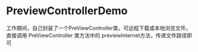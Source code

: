 # PreviewControllerDemo
工作期间，自己封装了一个PreViewController类，可远程下载或本地浏览文件。
直接调用 PreViewController 类方法中的 previewInternet方法，传递文件路径即可
